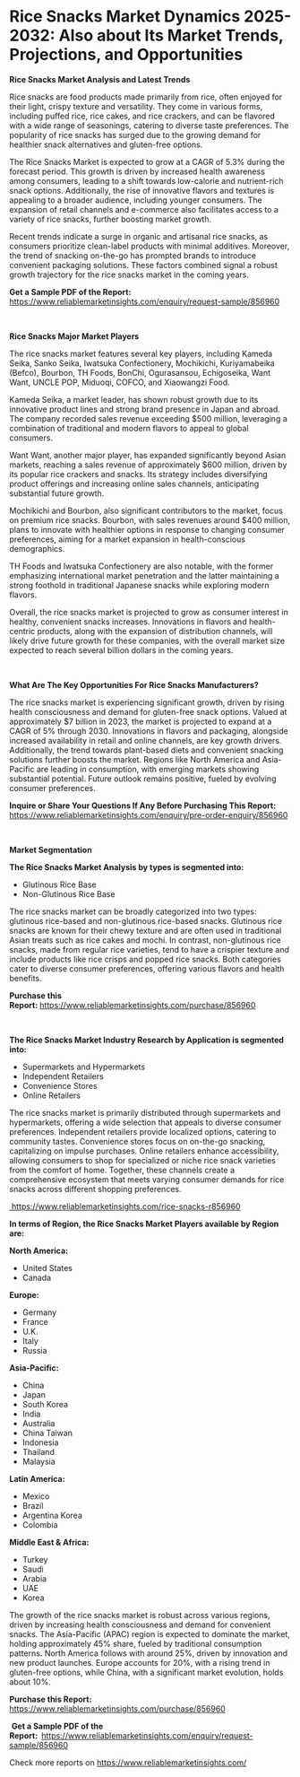 <p><h1>Rice Snacks Market Dynamics 2025-2032: Also about Its Market Trends, Projections, and Opportunities</h1></p><p><strong>Rice Snacks Market Analysis and Latest Trends</strong></p>
<p><p>Rice snacks are food products made primarily from rice, often enjoyed for their light, crispy texture and versatility. They come in various forms, including puffed rice, rice cakes, and rice crackers, and can be flavored with a wide range of seasonings, catering to diverse taste preferences. The popularity of rice snacks has surged due to the growing demand for healthier snack alternatives and gluten-free options.</p><p>The Rice Snacks Market is expected to grow at a CAGR of 5.3% during the forecast period. This growth is driven by increased health awareness among consumers, leading to a shift towards low-calorie and nutrient-rich snack options. Additionally, the rise of innovative flavors and textures is appealing to a broader audience, including younger consumers. The expansion of retail channels and e-commerce also facilitates access to a variety of rice snacks, further boosting market growth.</p><p>Recent trends indicate a surge in organic and artisanal rice snacks, as consumers prioritize clean-label products with minimal additives. Moreover, the trend of snacking on-the-go has prompted brands to introduce convenient packaging solutions. These factors combined signal a robust growth trajectory for the rice snacks market in the coming years.</p></p>
<p><strong>Get a Sample PDF of the Report:&nbsp;</strong> <a href="https://www.reliablemarketinsights.com/enquiry/request-sample/856960?utm_campaign=2564&utm_medium=2&utm_source=Github&utm_content=ia&utm_term=07042025&utm_id=rice-snacks">https://www.reliablemarketinsights.com/enquiry/request-sample/856960</a></p>
<p>&nbsp;</p>
<p><strong>Rice Snacks Major Market Players</strong></p>
<p><p>The rice snacks market features several key players, including Kameda Seika, Sanko Seika, Iwatsuka Confectionery, Mochikichi, Kuriyamabeika (Befco), Bourbon, TH Foods, BonChi, Ogurasansou, Echigoseika, Want Want, UNCLE POP, Miduoqi, COFCO, and Xiaowangzi Food. </p><p>Kameda Seika, a market leader, has shown robust growth due to its innovative product lines and strong brand presence in Japan and abroad. The company recorded sales revenue exceeding $500 million, leveraging a combination of traditional and modern flavors to appeal to global consumers. </p><p>Want Want, another major player, has expanded significantly beyond Asian markets, reaching a sales revenue of approximately $600 million, driven by its popular rice crackers and snacks. Its strategy includes diversifying product offerings and increasing online sales channels, anticipating substantial future growth.</p><p>Mochikichi and Bourbon, also significant contributors to the market, focus on premium rice snacks. Bourbon, with sales revenues around $400 million, plans to innovate with healthier options in response to changing consumer preferences, aiming for a market expansion in health-conscious demographics.</p><p>TH Foods and Iwatsuka Confectionery are also notable, with the former emphasizing international market penetration and the latter maintaining a strong foothold in traditional Japanese snacks while exploring modern flavors. </p><p>Overall, the rice snacks market is projected to grow as consumer interest in healthy, convenient snacks increases. Innovations in flavors and health-centric products, along with the expansion of distribution channels, will likely drive future growth for these companies, with the overall market size expected to reach several billion dollars in the coming years.</p></p>
<p>&nbsp;</p>
<p><strong>What Are The Key Opportunities For Rice Snacks Manufacturers?</strong></p>
<p><p>The rice snacks market is experiencing significant growth, driven by rising health consciousness and demand for gluten-free snack options. Valued at approximately $7 billion in 2023, the market is projected to expand at a CAGR of 5% through 2030. Innovations in flavors and packaging, alongside increased availability in retail and online channels, are key growth drivers. Additionally, the trend towards plant-based diets and convenient snacking solutions further boosts the market. Regions like North America and Asia-Pacific are leading in consumption, with emerging markets showing substantial potential. Future outlook remains positive, fueled by evolving consumer preferences.</p></p>
<p><strong>Inquire or Share Your Questions If Any Before Purchasing This Report:</strong> <a href="https://www.reliablemarketinsights.com/enquiry/pre-order-enquiry/856960?utm_campaign=2564&utm_medium=2&utm_source=Github&utm_content=ia&utm_term=07042025&utm_id=rice-snacks">https://www.reliablemarketinsights.com/enquiry/pre-order-enquiry/856960</a></p>
<p>&nbsp;</p>
<p><strong>Market Segmentation</strong></p>
<p><strong>The Rice Snacks Market Analysis by types is segmented into:</strong></p>
<p><ul><li>Glutinous Rice Base</li><li>Non-Glutinous Rice Base</li></ul></p>
<p><p>The rice snacks market can be broadly categorized into two types: glutinous rice-based and non-glutinous rice-based snacks. Glutinous rice snacks are known for their chewy texture and are often used in traditional Asian treats such as rice cakes and mochi. In contrast, non-glutinous rice snacks, made from regular rice varieties, tend to have a crispier texture and include products like rice crisps and popped rice snacks. Both categories cater to diverse consumer preferences, offering various flavors and health benefits.</p></p>
<p><strong>Purchase this Report:&nbsp;</strong><a href="https://www.reliablemarketinsights.com/purchase/856960?utm_campaign=2564&utm_medium=2&utm_source=Github&utm_content=ia&utm_term=07042025&utm_id=rice-snacks">https://www.reliablemarketinsights.com/purchase/856960</a></p>
<p>&nbsp;</p>
<p><strong>The Rice Snacks Market Industry Research by Application is segmented into:</strong></p>
<p><ul><li>Supermarkets and Hypermarkets</li><li>Independent Retailers</li><li>Convenience Stores</li><li>Online Retailers</li></ul></p>
<p><p>The rice snacks market is primarily distributed through supermarkets and hypermarkets, offering a wide selection that appeals to diverse consumer preferences. Independent retailers provide localized options, catering to community tastes. Convenience stores focus on on-the-go snacking, capitalizing on impulse purchases. Online retailers enhance accessibility, allowing consumers to shop for specialized or niche rice snack varieties from the comfort of home. Together, these channels create a comprehensive ecosystem that meets varying consumer demands for rice snacks across different shopping preferences.</p></p>
<p><a href="https://www.reliablemarketinsights.com/rice-snacks-r856960?utm_campaign=2564&utm_medium=2&utm_source=Github&utm_content=ia&utm_term=07042025&utm_id=rice-snacks">&nbsp;https://www.reliablemarketinsights.com/rice-snacks-r856960</a></p>
<p><strong>In terms of Region, the Rice Snacks Market Players available by Region are:</strong></p>
<p>
    <p> <strong> North America: </strong>
        <ul>
            <li>United States</li>
            <li>Canada</li>
        </ul>
        </p> 
    <p> <strong> Europe: </strong>
        <ul>
            <li>Germany</li>
            <li>France</li>
            <li>U.K.</li>
            <li>Italy</li>
            <li>Russia</li>
        </ul>
        </p> 
    <p> <strong> Asia-Pacific: </strong>
        <ul>
            <li>China</li>
            <li>Japan</li>
            <li>South Korea</li>
            <li>India</li>
            <li>Australia</li>
            <li>China Taiwan</li>
            <li>Indonesia</li>
            <li>Thailand</li>
            <li>Malaysia</li>
        </ul>
        </p> 
    <p> <strong> Latin America: </strong>
        <ul>
            <li>Mexico</li>
            <li>Brazil</li>
            <li>Argentina Korea</li>
            <li>Colombia</li>
        </ul>
        </p> 
    <p> <strong> Middle East & Africa: </strong>
        <ul>
            <li>Turkey</li>
            <li>Saudi</li>
            <li>Arabia</li>
            <li>UAE</li>
            <li>Korea</li>
        </ul>
    </p>
    </p>
<p><p>The growth of the rice snacks market is robust across various regions, driven by increasing health consciousness and demand for convenient snacks. The Asia-Pacific (APAC) region is expected to dominate the market, holding approximately 45% share, fueled by traditional consumption patterns. North America follows with around 25%, driven by innovation and new product launches. Europe accounts for 20%, with a rising trend in gluten-free options, while China, with a significant market evolution, holds about 10%.</p></p>
<p><strong>Purchase this Report: </strong><a href="https://www.reliablemarketinsights.com/purchase/856960?utm_campaign=2564&utm_medium=2&utm_source=Github&utm_content=ia&utm_term=07042025&utm_id=rice-snacks">https://www.reliablemarketinsights.com/purchase/856960</a></p>
<p>&nbsp;<strong>Get a Sample PDF of the Report:&nbsp;&nbsp;</strong><a href="https://www.reliablemarketinsights.com/enquiry/request-sample/856960?utm_campaign=2564&utm_medium=2&utm_source=Github&utm_content=ia&utm_term=07042025&utm_id=rice-snacks">https://www.reliablemarketinsights.com/enquiry/request-sample/856960</a></p>
<p><strong></strong></p>
<p>Check more reports on <a href="https://www.reliablemarketinsights.com/?utm_campaign=2564&utm_medium=2&utm_source=Github&utm_content=ia&utm_term=07042025&utm_id=rice-snacks">https://www.reliablemarketinsights.com/</a></p>
